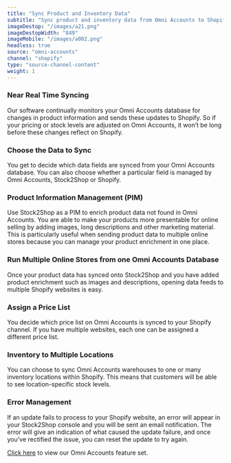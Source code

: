 ```yaml
---
title: "Sync Product and Inventory Data"
subtitle: "Sync product and inventory data from Omni Accounts to Shopify."
imageDestop: "/images/a21.png"
imageDestopWidth: "849"
imageMobile: "/images/a002.png"
headless: true
source: "omni-accounts"
channel: "shopify"
type: "source-channel-content"
weight: 1
---
```


### Near Real Time Syncing
Our software continually monitors your Omni Accounts database for changes in product information and sends these updates to Shopify. So if your pricing or stock levels are adjusted on Omni Accounts, it won’t be long before these changes reflect on Shopify.

### Choose the Data to Sync
You get to decide which data fields are synced from your Omni Accounts database. You can also choose whether a particular field is managed by Omni Accounts, Stock2Shop or Shopify.

### Product Information Management (PIM)
Use Stock2Shop as a PIM to enrich product data not found in Omni Accounts. You are able to make your products more presentable for online selling by adding images, long descriptions and other marketing material. This is particularly useful when sending product data to multiple online stores because you can manage your product enrichment in one place.

### Run Multiple Online Stores from one Omni Accounts Database
Once your product data has synced onto Stock2Shop and you have added product enrichment such as images and descriptions, opening data feeds to multiple Shopify websites is easy.

### Assign a Price List
You decide which price list on Omni Accounts is synced to your Shopify channel. If you have multiple websites, each one can be assigned a different price list.

### Inventory to Multiple Locations
You can choose to sync Omni Accounts warehouses to one or many inventory locations within Shopify. This means that customers will be able to see location-specific stock levels.

### Error Management
If an update fails to process to your Shopify website, an error will appear in your Stock2Shop console and you will be sent an email notification. The error will give an indication of what caused the update failure, and once you’ve rectified the issue, you can reset the update to try again.

[Click here](/help/features/omni-accounts/ "Omni Accounts Features") to view our Omni Accounts feature set.